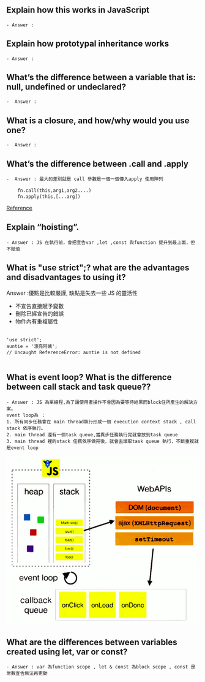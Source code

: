## Explain how this works in JavaScript

    - Answer :

## Explain how prototypal inheritance works

    - Answer :

## What’s the difference between a variable that is: null, undefined or undeclared?

    -  Answer :

## What is a closure, and how/why would you use one?

    -  Answer :

## What’s the difference between .call and .apply

    -  Answer : 最大的差別就是 call 參數是一個一個傳入apply 使用陣列

```
    fn.call(this,arg1,arg2....)
    fn.apply(this,[...arg])
```

[Reference](https://medium.com/@realdennis/javascript-%E8%81%8A%E8%81%8Acall-apply-bind%E7%9A%84%E5%B7%AE%E7%95%B0%E8%88%87%E7%9B%B8%E4%BC%BC%E4%B9%8B%E8%99%95-2f82a4b4dd66)

## Explain “hoisting”.

    - Answer : JS 在執行前，會把宣告var ,let ,const 與function 提升到最上面，但不賦值

## What is "use strict";? what are the advantages and disadvantages to using it?

Answer :優點是比較嚴謹, 缺點是失去一些 JS 的靈活性

- 不宣告直接賦予變數
- 刪除已經宣告的錯誤
- 物件內有重複屬性

```

'use strict';
auntie = '漂亮阿姨';
// Uncaught ReferenceError: auntie is not defined


```

## What is event loop? What is the difference between call stack and task queue??

    - Answer : JS 為單線程,為了讓使用者操作不會因為要等待結果而block住所產生的解決方案。
    event loop為 ：
    1. 所有同步任務會在 main thread執行形成一個 execution context stack , call stack 依序執行。
    2. main thread 還有一個task queue,當異步任務執行完就會放到task queue
    3. main thread 裡的stack 任務依序做完後，就會去讀取task queue 執行，不斷重複就是event loop

![eventLoop](./eventloop.png)

## What are the differences between variables created using let, var or const?

    - Answer : var 為function scope , let & const 為block scope , const 是常數宣告無法再更動
